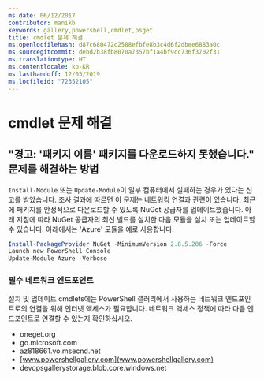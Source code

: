 ```yaml
---
ms.date: 06/12/2017
contributor: manikb
keywords: gallery,powershell,cmdlet,psget
title: cmdlet 문제 해결
ms.openlocfilehash: d87c680472c2588efbfe8b3c4d6f2dbee6883a0c
ms.sourcegitcommit: debd2b38fb8070a7357bf1a4bf9cc736f3702f31
ms.translationtype: HT
ms.contentlocale: ko-KR
ms.lasthandoff: 12/05/2019
ms.locfileid: "72352105"
---
```

# <a name="troubleshooting-cmdlets"></a>cmdlet 문제 해결

## <a name="how-to-resolve-warning-package-your-package-name-failed-to-download-issue"></a>"경고: '패키지 이름' 패키지를 다운로드하지 못했습니다." 문제를 해결하는 방법

`Install-Module` 또는 `Update-Module`이 일부 컴퓨터에서 실패하는 경우가 있다는 신고를 받았습니다. 조사 결과에 따르면 이 문제는 네트워킹 연결과 관련이 있습니다. 최근에 패키지를 안정적으로 다운로드할 수 있도록 NuGet 공급자를 업데이트했습니다. 아래 지침에 따라 NuGet 공급자의 최신 빌드를 설치한 다음 모듈을 설치 또는 업데이트할 수 있습니다. 아래에서는 'Azure' 모듈을 예로 사용합니다.

```powershell
Install-PackageProvider NuGet -MinimumVersion 2.8.5.206 -Force
Launch new PowerShell Console
Update-Module Azure -Verbose
```

### <a name="required-network-endpoints"></a>필수 네트워크 엔드포인트

설치 및 업데이트 cmdlets에는 PowerShell 갤러리에서 사용하는 네트워크 엔드포인트로의 연결을 위해 인터넷 액세스가 필요합니다. 네트워크 액세스 정책에 따라 다음 엔드포인트로 연결할 수 있는지 확인하십시오.

- oneget.org
- go.microsoft.com
- az818661.vo.msecnd.net
- [www.powershellgallery.com](www.powershellgallery.com)
- devopsgallerystorage.blob.core.windows.net
